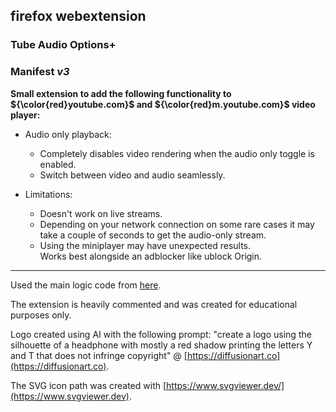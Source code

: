 ## firefox webextension
### **Tube Audio Options+**
### Manifest *v3*
**Small extension to add the following functionality to ${\color{red}youtube.com}$ and ${\color{red}m.youtube.com}$ video player:**

- Audio only playback:
	- Completely disables video rendering when the audio only toggle is enabled.
	- Switch between video and audio seamlessly.

- Limitations:
	- Doesn't work on live streams.
	- Depending on your network connection on some rare cases it may take a couple of seconds to get the audio-only stream.
	- Using the miniplayer may have unexpected results.  
Works best alongside an adblocker like ublock Origin.
---

Used the main logic code from [here](https://github.com/craftwar/youtube-audio).  

The extension is heavily commented and was created for educational purposes only.  

Logo created using AI with the following prompt: "create a logo using the silhouette of a headphone with mostly a red shadow printing the letters Y and T that does not infringe copyright" @ [https://diffusionart.co](https://diffusionart.co).  

The SVG icon path was created with [https://www.svgviewer.dev/](https://www.svgviewer.dev).  
